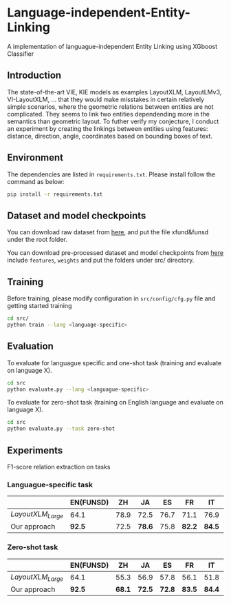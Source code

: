 # Language-independent-Entity-Linking
A implementation of languague-independent Entity Linking using XGboost Classifier

## Introduction
The state-of-the-art VIE, KIE models as examples LayoutXLM, LayoutLMv3, VI-LayoutXLM, ... that they would make misstakes in certain relatively simple scenarios, where the geometric relations between entities are not complicated. They seems to link two entities dependending more in the semantics than geometric layout. To futher verify my conjecture, I conduct an experiment by creating the linkings between entities using features: distance, direction, angle, coordinates based on bounding boxes of text.

## Environment

The dependencies are listed in `requirements.txt`. Please install follow the command as below:

```bash
pip install -r requirements.txt
```

## Dataset and model checkpoints
You can download raw dataset from [here](), and put the file xfund&funsd under the root folder.

You can download pre-processed dataset and model checkpoints from [here]() include `features`, `weights` and put the folders under src/ directory.

## Training
Before training, please modify configuration in `src/config/cfg.py` file and getting started training

```bash
cd src/
python train --lang <language-specific>
```

## Evaluation
To evaluate for languague specific and one-shot task (training and evaluate on language X).
```bash
cd src
python evaluate.py --lang <languague-specific>
```

To evaluate for zero-shot task (training on English language and evaluate on language X).
```bash
cd src
python evaluate.py --task zero-shot
```

## Experiments
F1-score relation extraction on tasks

### Languague-specific task

||EN(FUNSD)|ZH|JA|ES|FR|IT|DE|PT|Avg|
|--|--|--|--|--|--|--|--|--|--|
|$LayoutXLM_{Large}$|64.1|78.9|72.5|76.7|71.1|76.9|68.4|67.9|72.1|
|Our approach|**92.5**|72.5|**78.6**|75.8|**82.2**|**84.5**|**76.1**|**71.6**|**79.2**|

### Zero-shot task

||EN(FUNSD)|ZH|JA|ES|FR|IT|DE|PT|Avg|
|--|--|--|--|--|--|--|--|--|--|
|$LayoutXLM_{Large}$|64.1|55.3|56.9|57.8|56.1|51.8|48.9|47.9|54.8|
|Our approach|**92.5**|**68.1**|**72.5**|**72.8**|**83.5**|**84.4**|**73.3**|**68.1**|**74.6**|